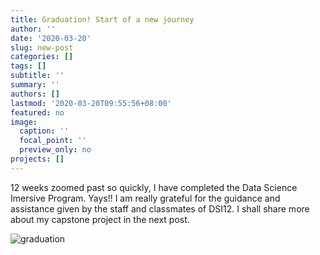 ```yaml
---
title: Graduation! Start of a new journey
author: ''
date: '2020-03-20'
slug: new-post
categories: []
tags: []
subtitle: ''
summary: ''
authors: []
lastmod: '2020-03-20T09:55:56+08:00'
featured: no
image:
  caption: ''
  focal_point: ''
  preview_only: no
projects: []
---
```


12 weeks zoomed past so quickly, I have completed the Data Science Imersive Program. Yays!! I am really grateful for the guidance and assistance given by the staff and classmates of DSI12.  I shall share more about my capstone project in the next post. 

![graduation](/Users/alantan/Documents/blog/Newblog/content/post/20March/graduation.jpg)


